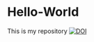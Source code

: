 # Hello-World
This is my repository
[![DOI](https://www.zenodo.org/badge/269181830.svg)](https://www.zenodo.org/badge/latestdoi/269181830)
